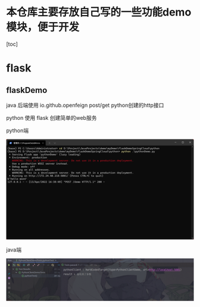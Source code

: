 # 本仓库主要存放自己写的一些功能demo模块，便于开发

[toc]

# flask 

## flaskDemo

java 后端使用 io.github.openfeign post/get python创建的http接口

python 使用 flask 创建简单的web服务



python端

![](./mdResource/flaskDemo-python.png)

java端

![](./mdResource/flaskDemo-java.png)